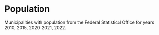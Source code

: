 # Population

Municipalities with population from the Federal Statistical Office for years
2010, 2015, 2020, 2021, 2022.
